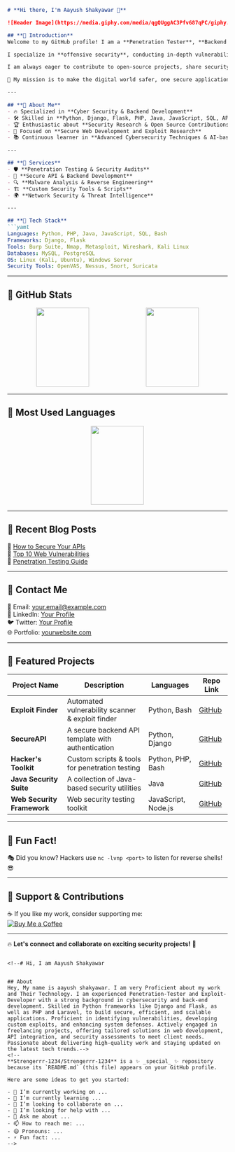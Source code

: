 ```md
# **Hi there, I'm Aayush Shakyawar 👋**

![Header Image](https://media.giphy.com/media/qgQUggAC3Pfv687qPC/giphy.gif)

## **🔹 Introduction**
Welcome to my GitHub profile! I am a **Penetration Tester**, **Backend Developer**, and **Exploit Developer** passionate about cybersecurity, ethical hacking, and secure software development. With years of experience in cybersecurity and backend development, I have a deep understanding of network security, ethical hacking methodologies, and secure application development.

I specialize in **offensive security**, conducting in-depth vulnerability assessments, penetration testing, and exploit development to secure applications and networks from real-world threats. My expertise spans across multiple programming languages and security tools, allowing me to create efficient, scalable, and secure software solutions.

I am always eager to contribute to open-source projects, share security knowledge, and collaborate with other developers and security researchers. Whether it's **web security**, **API protection**, or **reverse engineering**, I am constantly exploring new techniques to enhance security and performance.

🚀 My mission is to make the digital world safer, one secure application at a time!

---

## **🔹 About Me**
- 🔥 Specialized in **Cyber Security & Backend Development**
- 🛠 Skilled in **Python, Django, Flask, PHP, Java, JavaScript, SQL, API Security, Linux, and Bash Scripting**
- 🏆 Enthusiastic about **Security Research & Open Source Contributions**
- 🎯 Focused on **Secure Web Development and Exploit Research**
- 📚 Continuous learner in **Advanced Cybersecurity Techniques & AI-based Security Solutions**

---

## **🔹 Services**
- 🛡 **Penetration Testing & Security Audits**
- 🔗 **Secure API & Backend Development**
- 🔍 **Malware Analysis & Reverse Engineering**
- 🏗 **Custom Security Tools & Scripts**
- 🌍 **Network Security & Threat Intelligence**

---

## **🔹 Tech Stack**
```yaml
Languages: Python, PHP, Java, JavaScript, SQL, Bash
Frameworks: Django, Flask
Tools: Burp Suite, Nmap, Metasploit, Wireshark, Kali Linux
Databases: MySQL, PostgreSQL
OS: Linux (Kali, Ubuntu), Windows Server
Security Tools: OpenVAS, Nessus, Snort, Suricata
```

---

## **🔹 GitHub Stats**
<p align="center">
  <img src="https://github-readme-stats.vercel.app/api?username=Strengerrr-1234&show_icons=true&theme=blue-green" width="49%" height="180px">
  <img src="https://github-readme-streak-stats.herokuapp.com/?user=Strengerrr-1234&theme=blue-green" width="49%" height="180px">
</p>

---

## **🔹 Most Used Languages**
<p align="center">
  <img src="https://github-readme-stats.vercel.app/api/top-langs/?username=Strengerrr-1234&layout=compact&theme=blue-green&langs_count=6" width="49%" height="180px">
</p>

---

## **🔹 Recent Blog Posts**
📌 [How to Secure Your APIs](https://yourblog.com/api-security)  
📌 [Top 10 Web Vulnerabilities](https://yourblog.com/top10-vulnerabilities)  
📌 [Penetration Testing Guide](https://yourblog.com/pentesting-guide)  

---

## **🔹 Contact Me**
📧 Email: your.email@example.com  
💼 LinkedIn: [Your Profile](https://linkedin.com/in/yourprofile)  
🐦 Twitter: [Your Profile](https://twitter.com/yourprofile)  
🌐 Portfolio: [yourwebsite.com](https://yourwebsite.com)  

---

## **🔹 Featured Projects**
| Project Name | Description | Languages | Repo Link |
|-------------|-------------|------------|------------|
| **Exploit Finder** | Automated vulnerability scanner & exploit finder | Python, Bash | [GitHub](https://github.com/yourusername/exploit-finder) |
| **SecureAPI** | A secure backend API template with authentication | Python, Django | [GitHub](https://github.com/yourusername/secureapi) |
| **Hacker's Toolkit** | Custom scripts & tools for penetration testing | Python, PHP, Bash | [GitHub](https://github.com/yourusername/hackers-toolkit) |
| **Java Security Suite** | A collection of Java-based security utilities | Java | [GitHub](https://github.com/yourusername/java-security-suite) |
| **Web Security Framework** | Web security testing toolkit | JavaScript, Node.js | [GitHub](https://github.com/yourusername/web-security-framework) |

---

## **🔹 Fun Fact!**
🎭 Did you know? Hackers use `nc -lvnp <port>` to listen for reverse shells! 😎

---

## **🔹 Support & Contributions**
☕ If you like my work, consider supporting me:  
[![Buy Me a Coffee](https://img.shields.io/badge/Buy%20Me%20a%20Coffee-Teal?style=for-the-badge&logo=buy-me-a-coffee)](https://www.buymeacoffee.com/yourprofile)

---

🔥 **Let's connect and collaborate on exciting security projects!** 🚀
```

<!--# Hi, I am Aayush Shakyawar


## About
Hey, My name is aayush shakyawar. I am very Proficient about my work and Their Technology. I am experienced Penetration-Tester and Exploit-Developer with a strong background in cybersecurity and back-end development. Skilled in Python frameworks like Django and Flask, as well as PHP and Laravel, to build secure, efficient, and scalable applications. Proficient in identifying vulnerabilities, developing custom exploits, and enhancing system defenses. Actively engaged in freelancing projects, offering tailored solutions in web development, API integration, and security assessments to meet client needs. Passionate about delivering high-quality work and staying updated on the latest tech trends.-->
<!--
**Strengerrr-1234/Strengerrr-1234** is a ✨ _special_ ✨ repository because its `README.md` (this file) appears on your GitHub profile.

Here are some ideas to get you started:

- 🔭 I’m currently working on ...
- 🌱 I’m currently learning ...
- 👯 I’m looking to collaborate on ...
- 🤔 I’m looking for help with ...
- 💬 Ask me about ...
- 📫 How to reach me: ...
- 😄 Pronouns: ...
- ⚡ Fun fact: ...
-->
